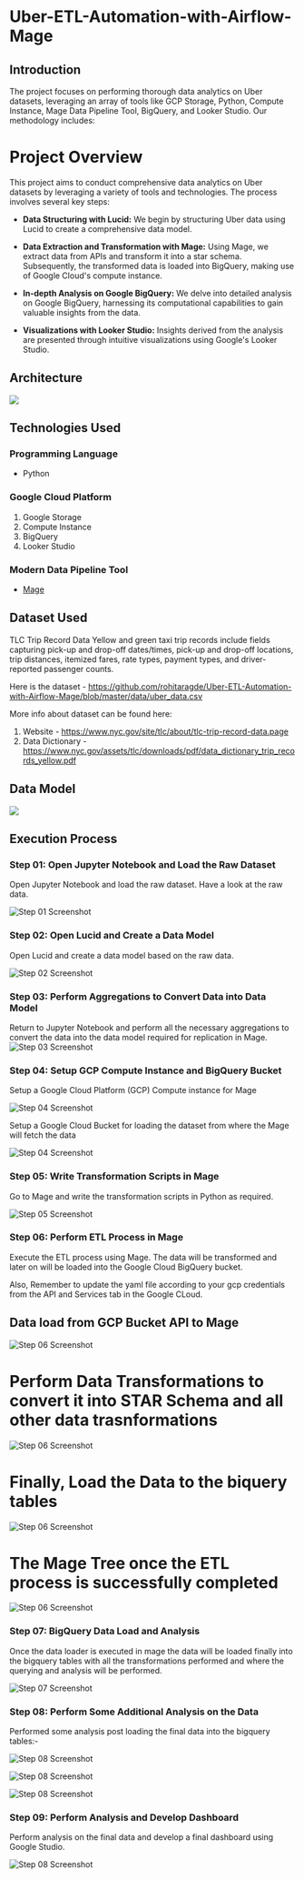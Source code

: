 # Uber-ETL-Automation-with-Airflow-Mage

## Introduction
The project focuses on performing thorough data analytics on Uber datasets, leveraging an array of tools like GCP Storage, Python, Compute Instance, Mage Data Pipeline Tool, BigQuery, and Looker Studio. Our methodology includes:

# Project Overview

This project aims to conduct comprehensive data analytics on Uber datasets by leveraging a variety of tools and technologies. The process involves several key steps:

- **Data Structuring with Lucid:** We begin by structuring Uber data using Lucid to create a comprehensive data model.

- **Data Extraction and Transformation with Mage:** Using Mage, we extract data from APIs and transform it into a star schema. Subsequently, the transformed data is loaded into BigQuery, making use of Google Cloud's compute instance.

- **In-depth Analysis on Google BigQuery:** We delve into detailed analysis on Google BigQuery, harnessing its computational capabilities to gain valuable insights from the data.

- **Visualizations with Looker Studio:** Insights derived from the analysis are presented through intuitive visualizations using Google's Looker Studio.


## Architecture 
<img src="images/architecture.jpg">

## Technologies Used

### Programming Language
- Python

### Google Cloud Platform
1. Google Storage
2. Compute Instance 
3. BigQuery
4. Looker Studio

### Modern Data Pipeline Tool
- [Mage](https://www.mage.ai/)


## Dataset Used
TLC Trip Record Data
Yellow and green taxi trip records include fields capturing pick-up and drop-off dates/times, pick-up and drop-off locations, trip distances, itemized fares, rate types, payment types, and driver-reported passenger counts. 

Here is the dataset - https://github.com/rohitaragde/Uber-ETL-Automation-with-Airflow-Mage/blob/master/data/uber_data.csv

More info about dataset can be found here:
1. Website - https://www.nyc.gov/site/tlc/about/tlc-trip-record-data.page
2. Data Dictionary - https://www.nyc.gov/assets/tlc/downloads/pdf/data_dictionary_trip_records_yellow.pdf

## Data Model
<img src="images/data_model.png">

## Execution Process

### Step 01: Open Jupyter Notebook and Load the Raw Dataset

Open Jupyter Notebook and load the raw dataset. Have a look at the raw data.

![Step 01 Screenshot](images/raw_data_preview.png)

### Step 02: Open Lucid and Create a Data Model

Open Lucid and create a data model based on the raw data.

![Step 02 Screenshot](images/uber_data_model_lucid.png)

### Step 03: Perform Aggregations to Convert Data into Data Model

Return to Jupyter Notebook and perform all the necessary aggregations to convert the data into the data model required for replication in Mage.
![Step 03 Screenshot](images/fact_table.png)

### Step 04: Setup GCP Compute Instance and BigQuery Bucket

Setup a Google Cloud Platform (GCP) Compute instance for Mage

![Step 04 Screenshot](images/cloud_vm_instance.png)

 Setup a Google Cloud Bucket for loading the dataset from where the Mage will fetch the data

![Step 04 Screenshot](images/gcp_bucket.png)

### Step 05: Write Transformation Scripts in Mage

Go to Mage and write the transformation scripts in Python as required.

![Step 05 Screenshot](images/mage_setup_scripts.png)



### Step 06: Perform ETL Process in Mage

Execute the ETL process using Mage. The data will be transformed and later on will be loaded into the Google Cloud BigQuery bucket. 

Also, Remember to update the yaml file according to your gcp credentials from the API and Services tab in the Google CLoud.

## Data load from GCP Bucket API to Mage

![Step 06 Screenshot](images/mage_data_export.png)

# Perform Data Transformations to convert it into STAR Schema and all other data trasnformations

![Step 06 Screenshot](images/mage_transform.png)

# Finally, Load the Data to the biquery tables

![Step 06 Screenshot](images/mage_load_bq.png)

# The Mage Tree once the ETL process is successfully completed

![Step 06 Screenshot](images/mage_tree.png)

### Step 07: BigQuery Data Load and Analysis

Once the data loader is executed in mage the data will be loaded finally into the bigquery tables with all the transformations performed and where the querying and analysis will be performed.

![Step 07 Screenshot](images/biquery.png)

### Step 08: Perform Some Additional Analysis on the Data

Performed some analysis post loading the final data into the bigquery tables:-

![Step 08 Screenshot](images/analysis_1.png)

![Step 08 Screenshot](images/analysis_2.png)

![Step 08 Screenshot](images/analysis_3.png)

### Step 09: Perform Analysis and Develop Dashboard

Perform analysis on the final data and develop a final dashboard using Google Studio.

![Step 08 Screenshot](images/Uber_Dashboard.jpg)

